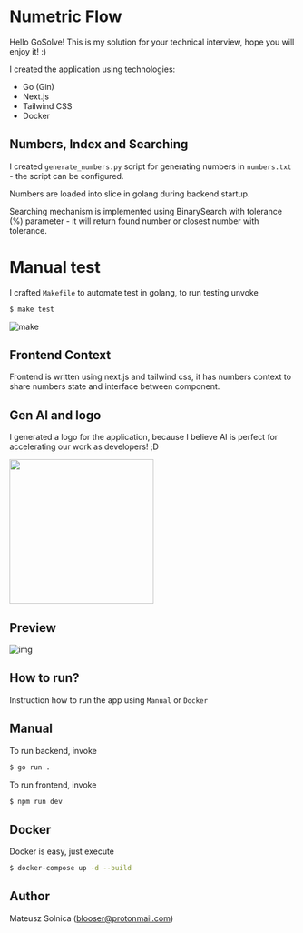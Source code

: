 # Numetric Flow

Hello GoSolve! This is my solution for your technical interview, hope you will enjoy it! :)

I created the application using technologies:
- Go (Gin)
- Next.js
- Tailwind CSS
- Docker

## Numbers, Index and Searching

I created `generate_numbers.py` script for generating numbers in `numbers.txt` - the script can be configured.

Numbers are loaded into slice in golang during backend startup.

Searching mechanism is implemented using BinarySearch with tolerance (%) parameter - it will return found number or closest number with tolerance.

# Manual test

I crafted `Makefile` to automate test in golang, to run testing unvoke

```bash
$ make test
```

![make](https://i.postimg.cc/wvBLwSbt/make.png)

## Frontend Context

Frontend is written using next.js and tailwind css, it has numbers context to share numbers state and interface between component.

## Gen AI and logo

I generated a logo for the application, because I believe AI is perfect for accelerating our work as developers! ;D

<img src="https://i.postimg.cc/SQgm9j97/logo.webp" width="254" height="254" /> 

## Preview

![img](https://i.postimg.cc/YCyXNzSz/Screenshot-2024-02-19-at-10-54-26-Numetric-Flow.png)

## How to run?

Instruction how to run the app using `Manual` or `Docker`

## Manual

To run backend, invoke

```bash
$ go run .
```

To run frontend, invoke

```bash
$ npm run dev
```

## Docker

Docker is easy, just execute

```bash
$ docker-compose up -d --build
```

## Author

Mateusz Solnica (blooser@protonmail.com)
